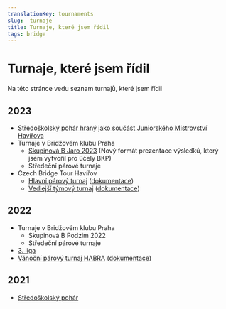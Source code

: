 ```yaml
---
translationKey: tournaments
slug:  turnaje
title: Turnaje, které jsem řídil
tags: bridge
---
```


# Turnaje, které jsem řídil

Na této stránce vedu seznam turnajů, které jsem řídil


## 2023

- [Středoškolský pohár hraný jako součást Juniorského Mistrovství Havířova](https://jmh.bridzhavirov.cz/2023/)
- Turnaje v Bridžovém klubu Praha
  - [Skupinová B Jaro 2023](https://vysledky.zdenektomis.eu/tournament/skupinova-b-jaro-2023) (Nový formát prezentace výsledků, který jsem vytvořil pro účely BKP) 
  - Středeční párové turnaje
- Czech Bridge Tour Havířov 
  - [Hlavní párový turnaj](https://matrikacbs.cz/Detail-turnaje.aspx?id=4853) ([dokumentace](http://www.bridgebase.6f.sk/results/ZT/2023/vc-havirov/start.php))
  - [Vedlejší týmový turnaj](https://matrikacbs.cz/Detail-turnaje.aspx?id=4854) ([dokumentace](http://www.bridgebase.6f.sk/results/ZT/2023/vc-havirov-tymy/start.php))

## 2022

- Turnaje v Bridžovém klubu Praha
  - Skupinová B Podzim 2022
  - Středeční párové turnaje
- [3. liga](https://matrikacbs.cz/Detail-turnaje.aspx?id=4711)
- [Vánoční párový turnaj HABRA](https://matrikacbs.cz/Detail-turnaje.aspx?id=4747) ([dokumentace](http://www.bridgebase.6f.sk/results/ZF/2022/VanocniHABRA/start.php))

## 2021
- [Středoškolský pohár](https://matrikacbs.cz/Detail-turnaje.aspx?id=4479)